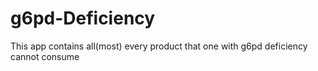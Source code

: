 # g6pd-Deficiency
This app contains all(most) every product that one with g6pd deficiency cannot consume
